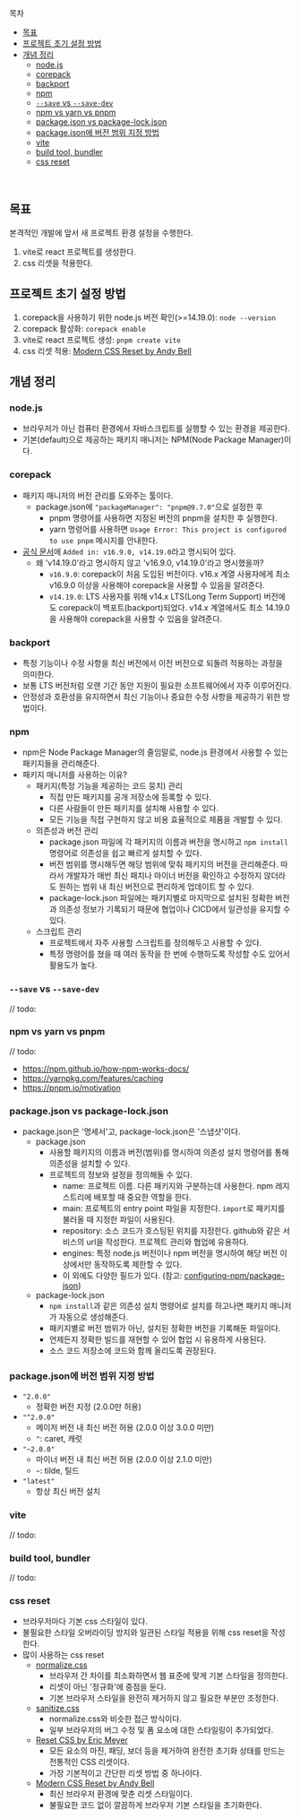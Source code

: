 목차

- [목표](#목표)
- [프로젝트 초기 설정 방법](#프로젝트-초기-설정-방법)
- [개념 정리](#개념-정리)
  - [node.js](#nodejs)
  - [corepack](#corepack)
  - [backport](#backport)
  - [npm](#npm)
  - [`--save` vs `--save-dev`](#--save-vs---save-dev)
  - [npm vs yarn vs pnpm](#npm-vs-yarn-vs-pnpm)
  - [package.json vs package-lock.json](#packagejson-vs-package-lockjson)
  - [package.json에 버전 범위 지정 방법](#packagejson에-버전-범위-지정-방법)
  - [vite](#vite)
  - [build tool, bundler](#build-tool-bundler)
  - [css reset](#css-reset)

<br/>

## 목표

본격적인 개발에 앞서 새 프로젝트 환경 설정을 수행한다.

1. vite로 react 프로젝트를 생성한다.
2. css 리셋을 적용한다.

## 프로젝트 초기 설정 방법

1. corepack을 사용하기 위한 node.js 버전 확인(>=14.19.0): `node --version`
2. corepack 활성화: `corepack enable`
3. vite로 react 프로젝트 생성: `pnpm create vite`
4. css 리셋 적용: [Modern CSS Reset by Andy Bell](https://piccalil.li/blog/a-modern-css-reset)

## 개념 정리

### node.js

- 브라우저가 아닌 컴퓨터 환경에서 자바스크립트를 실행할 수 있는 환경을 제공한다.
- 기본(default)으로 제공하는 패키지 매니저는 NPM(Node Package Manager)이다.

### corepack

- 패키지 매니저의 버전 관리를 도와주는 툴이다.
  - package.json에 `"packageManager": "pnpm@9.7.0"`으로 설정한 후
    - pnpm 명령어를 사용하면 지정된 버전의 pnpm을 설치한 후 실행한다.
    - yarn 명령어를 사용하면 `Usage Error: This project is configured to use pnpm` 메시지를 안내한다.
- [공식 문서](https://nodejs.org/api/corepack.html)에 `Added in: v16.9.0, v14.19.0`라고 명시되어 있다.
  - 왜 'v14.19.0'라고 명시하지 않고 'v16.9.0, v14.19.0'라고 명시했을까?
    - `v16.9.0`: corepack이 처음 도입된 버전이다. v16.x 계열 사용자에게 최소 v16.9.0 이상을 사용해야 corepack을 사용할 수 있음을 알려준다.
    - `v14.19.0`: LTS 사용자를 위해 v14.x LTS(Long Term Support) 버전에도 corepack이 백포트(backport)되었다. v14.x 계열에서도 최소 14.19.0을 사용해야 corepack을 사용할 수 있음을 알려준다.

### backport

- 특정 기능이나 수정 사항을 최신 버전에서 이전 버전으로 되돌려 적용하는 과정을 의미한다.
- 보통 LTS 버전처럼 오랜 기간 동안 지원이 필요한 소프트웨어에서 자주 이루어진다.
- 안정성과 호환성을 유지하면서 최신 기능이나 중요한 수정 사항을 제공하기 위한 방법이다.

### npm

- npm은 Node Package Manager의 줄임말로, node.js 환경에서 사용할 수 있는 패키지들을 관리해준다.
- 패키지 매니저를 사용하는 이유?
  - 패키지(특정 기능을 제공하는 코드 뭉치) 관리
    - 직접 만든 패키지를 공개 저장소에 등록할 수 있다.
    - 다른 사람들이 만든 패키지를 설치해 사용할 수 있다.
    - 모든 기능을 직접 구현하지 않고 비용 효율적으로 제품을 개발할 수 있다.
  - 의존성과 버전 관리
    - package.json 파일에 각 패키지의 이름과 버전을 명시하고 `npm install` 명령어로 의존성을 쉽고 빠르게 설치할 수 있다.
    - 버전 범위를 명시해두면 해당 범위에 맞춰 패키지의 버전을 관리해준다. 따라서 개발자가 매번 최신 패치나 마이너 버전을 확인하고 수정하지 않더라도 원하는 범위 내 최신 버전으로 편리하게 업데이트 할 수 있다.
    - package-lock.json 파일에는 패키지별로 마지막으로 설치된 정확한 버전과 의존성 정보가 기록되기 때문에 협업이나 CICD에서 일관성을 유지할 수 있다.
  - 스크립트 관리
    - 프로젝트에서 자주 사용할 스크립트를 정의해두고 사용할 수 있다.
    - 특정 명령어를 쳤을 때 여러 동작을 한 번에 수행하도록 작성할 수도 있어서 활용도가 높다.

### `--save` vs `--save-dev`

// todo:

### npm vs yarn vs pnpm

// todo:

- https://npm.github.io/how-npm-works-docs/
- https://yarnpkg.com/features/caching
- https://pnpm.io/motivation

### package.json vs package-lock.json

- package.json은 '명세서'고, package-lock.json은 '스냅샷'이다.
  - package.json
    - 사용할 패키지의 이름과 버전(범위)를 명시하여 의존성 설치 명령어를 통해 의존성을 설치할 수 있다.
    - 프로젝트의 정보와 설정을 정의해둘 수 있다.
      - name: 프로젝트 이름. 다른 패키지와 구분하는데 사용한다. npm 레지스트리에 배포할 때 중요한 역할을 한다.
      - main: 프로젝트의 entry point 파일을 지정한다. `import`로 패키지를 불러올 때 지정한 파일이 사용된다.
      - repository: 소스 코드가 호스팅된 위치를 지정한다. github와 같은 서비스의 url을 작성한다. 프로젝트 관리와 협업에 유용하다.
      - engines: 특정 node.js 버전이나 npm 버전을 명시하여 해당 버전 이상에서만 동작하도록 제한할 수 있다.
      - 이 외에도 다양한 필드가 있다. (참고: [configuring-npm/package-json](https://docs.npmjs.com/cli/v10/configuring-npm/package-json))
  - package-lock.json
    - `npm install`과 같은 의존성 설치 명령어로 설치를 하고나면 패키지 매니저가 자동으로 생성해준다.
    - 패키지별로 버전 범위가 아닌, 설치된 정확한 버전을 기록해둔 파일이다.
    - 언제든지 정확한 빌드를 재현할 수 있어 협업 시 유용하게 사용된다.
    - 소스 코드 저장소에 코드와 함께 올리도록 권장된다.

### package.json에 버전 범위 지정 방법

- `"2.0.0"`
  - 정확한 버전 지정 (2.0.0만 허용)
- `"^2.0.0"`
  - 메이저 버전 내 최신 버전 허용 (2.0.0 이상 3.0.0 미만)
  - `^`: caret, 캐럿
- `"~2.0.0"`
  - 마이너 버전 내 최신 버전 허용 (2.0.0 이상 2.1.0 미만)
  - `~`: tilde, 틸드
- `"latest"`
  - 항상 최신 버전 설치

### vite

// todo:

### build tool, bundler

// todo:

### css reset

- 브라우저마다 기본 css 스타일이 있다.
- 불필요한 스타일 오버라이딩 방지와 일관된 스타일 적용을 위해 css reset을 작성한다.
- 많이 사용하는 css reset
  - [normalize.css](https://github.com/necolas/normalize.css/blob/master/normalize.css)
    - 브라우저 간 차이를 최소화하면서 웹 표준에 맞게 기본 스타일을 정의한다.
    - 리셋이 아닌 '정규화'에 중점을 둔다.
    - 기본 브라우저 스타일을 완전히 제거하지 않고 필요한 부분만 조정한다.
  - [sanitize.css](https://github.com/csstools/sanitize.css/blob/main/sanitize.css)
    - normalize.css와 비슷한 접근 방식이다.
    - 일부 브라우저의 버그 수정 및 폼 요소에 대한 스타일링이 추가되었다.
  - [Reset CSS by Eric Meyer](https://meyerweb.com/eric/tools/css/reset/)
    - 모든 요소의 마진, 패딩, 보더 등을 제거하여 완전한 초기화 상태를 만드는 전통적인 CSS 리셋이다.
    - 가장 기본적이고 간단한 리셋 방법 중 하나이다.
  - [Modern CSS Reset by Andy Bell](https://piccalil.li/blog/a-modern-css-reset)
    - 최신 브라우저 환경에 맞춘 리셋 스타일이다.
    - 불필요한 코드 없이 깔끔하게 브라우저 기본 스타일을 초기화한다.
